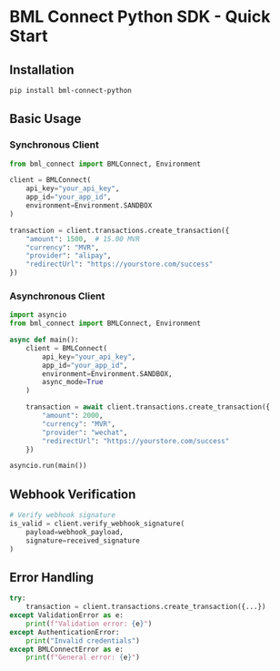 # BML Connect Python SDK - Quick Start

## Installation

```bash
pip install bml-connect-python
```

## Basic Usage

### Synchronous Client

```py
from bml_connect import BMLConnect, Environment

client = BMLConnect(
    api_key="your_api_key",
    app_id="your_app_id",
    environment=Environment.SANDBOX
)

transaction = client.transactions.create_transaction({
    "amount": 1500,  # 15.00 MVR
    "currency": "MVR",
    "provider": "alipay",
    "redirectUrl": "https://yourstore.com/success"
})
```

### Asynchronous Client

```py
import asyncio
from bml_connect import BMLConnect, Environment

async def main():
    client = BMLConnect(
        api_key="your_api_key",
        app_id="your_app_id",
        environment=Environment.SANDBOX,
        async_mode=True
    )

    transaction = await client.transactions.create_transaction({
        "amount": 2000,
        "currency": "MVR",
        "provider": "wechat",
        "redirectUrl": "https://yourstore.com/success"
    })

asyncio.run(main())
```

## Webhook Verification

```py
# Verify webhook signature
is_valid = client.verify_webhook_signature(
    payload=webhook_payload,
    signature=received_signature
)
```

## Error Handling

```py
try:
    transaction = client.transactions.create_transaction({...})
except ValidationError as e:
    print(f"Validation error: {e}")
except AuthenticationError:
    print("Invalid credentials")
except BMLConnectError as e:
    print(f"General error: {e}")
```
